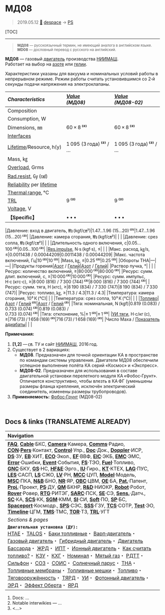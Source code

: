 # МД08
> 2019.05.12 [🚀](../index/index.md) [despace](index.md) → [PS](ps.md)

[TOC]

---

> <small>**МД08** — русскоязычный термин, не имеющий аналога в английском языке. **MD08** — дословный перевод с русского на английский.</small>

**МД08** — газовый [двигатель](ps.md) производства [НИИМАШ](zz_niimash.md).  
Работает на выбор на [азоте](азот.md) или [гелии](гелий.md).

Характеристики указаны для вакуума и номинальных условий работы в непрерывном режиме. Режим работы считать установившимся со 2‑й секунды подачи напряжения на электроклапаны.

|*Characteristics*|*[Value](si.md)<br> (МД08)*|*[Value](si.md)<br> (МД08-02)*|
|:--|:--|:--|
|Composition| | |
|Consumption, W| | |
|Dimensions, ㎜|60 × 8 **⁽²⁾**|60 × 8 **⁽²⁾**|
|[Interfaces](interface.md)| | |
|[Lifetime](lifetime.md)/Resource, h(y)|1 095 (3 года) **⁽²⁾** / …|1 095 (3 года) **⁽²⁾** / …|
|Mass, ㎏| | |
|[Overload](vibration.md), Grms| | |
|[Rad.resist](ion_rad.md), ㏉ (㎭)| | |
|[Reliability](qm.md) per [lifetime](lifetime.md)| | |
|[Thermal range](tcs.md), ℃| | |
|[TRL](trl.md)|9 **⁽²⁾**|9 **⁽²⁾**|
|[Voltage](voltage.md), V| | |
|**【Specific】**|• • •|• • •|

|Давление: вход в двигатель, ㎫ (kgf/㎝²)|1.47…1.96 (15…20) **⁽²⁾**|1.47…1.96 (15…20) **⁽²⁾**|
|Давление: камера сгорания, ㎫ (kgf/㎝²)| | |
|Давление: срез сопла, ㎫ (kgf/㎝²)| | |
|Длительность одного включения, с|0.05…100 **⁽²⁾**|0.05…100 **⁽²⁾**|
|[Res.impulse](ing.md), N·s (kgf·s), ≤| | |
|Макс. расход, ㎏/s, ≤|0.0011438 / 0.00044209|0.0011438 / 0.00044209|
|Макс. частота включений, Гц|10 **⁽²⁾**|10 **⁽²⁾**|
|Mass, ㎏, ≤|0.25 **⁽²⁾**|0.25 **⁽²⁾**|
|Обороты ТНА|—|—|
|Продукты горения|[Азот](азот.md) / [Гелий](гелий.md)|[Азот](азот.md) / [Гелий](гелий.md)|
|Раствор пучка, °| | |
|Ресурс: количество включений, ≥|80 000 **⁽²⁾**|80 000 **⁽²⁾**|
|Ресурс: сумм. длит. включений, c, ≥|10 000 **⁽²⁾**|10 000 **⁽²⁾**|
|Ресурс: сумм. импульс, Н·с (кгс·с), ≥|8 000 (816) / 7 300 (744) **⁽²⁾**|8 000 (816) / 7 300 (744) **⁽²⁾**|
|Ресурс: сумм. тяга, Н (кгс), ≥|8 190 (834) / 7 330 (747)|8 190 (834) / 7 330 (747)|
|Ресурс: топливо, ㎏, ≥|11.3 / 4.3|11.3 / 4.3|
|Температура: камера сгорания, 10³ К (℃)| | |
|Температура: срез сопла, 10³ К (℃)| | |
|[Топливо](fuel.md)|[Азот](азот.md) / [Гелий](гелий.md) **⁽²⁾**|[Азот](азот.md) / [Гелий](гелий.md) **⁽²⁾**|
|Тяга: номинальная, N (kgf)|0.819 (0.083) /<br> 0.733 (0.074) **⁽²⁾**|0.819 (0.083) /<br> 0.733 (0.074) **⁽²⁾**|
|Тяга: отклонение, %|± 1 **⁽²⁾**|± 1 **⁽²⁾**|
|[УИ тяги](isp.md), Н·с/кг (с), ≥|716 (73) / 1 658 (169) **⁽²⁾**|716 (73) / 1 658 (169) **⁽²⁾**|
|Число Маха / [Показатель адиабаты](heat_cr.md)| | |

**Примечания:**

   1. **[1,2]** — ㎝. ТУ и сайт [НИИМАШ](zz_niimash.md), 2016 год.
   1. Существует в 2 вариациях:
      - **МД08**. Предназначен для точной ориентации КА в пространстве по командам системы управления. Двигатели МД08 обеспечили успешное выполнение полёта КА серий «Космос» и «Экспресс».
      - **МД08-02**. Предназначен для использования в составе двигательной установки перелетного модуля КА «Фобос‑Грунт». Отличается конструктивно, чтобы влезть в КА ФГ (уменьшены размеры фланца крепления, исключён электрический соединитель, изменены размеры трубопроводов).
   1. **Применяемость:** [Фобос‑Грунт](фобос_грунт.md) (МД08-02)



<p style="page-break-after:always"> </p>

## Docs & links (TRANSLATEME ALREADY)
|Navigation|
|:--|
|**[FAQ](faq.md)**, **[Cable](cable.md)**·БКС, **[Camera](cam.md)**·Камера, **[Comms](comms.md)**·Радио, **[CON](contact.md)·[Pers](person.md)**·Контакт, **[Control](control.md)**·Упр., **[Doc](doc.md)**·Док., **[Doppler](doppler.md)**·ИСР, **[DS](ds.md)**·ЗУ, **[EB](eb.md)**·ХИТ, **[ECO](ecology.md)**·Экол., **[EF](ef.md)**·ВВФ, **[ElC](elc.md)**·ЭКБ, **[EMC](emc.md)**·ЭМС, **[Error](error.md)**·Ошибки, **[Event](event.md)**·События, **[FS](fs.md)**·ТЭО, **[Fuel](fuel.md)**·Топливо, **[GNC](gnc.md)**·БКУ, **[GS](scs.md)**·НС, **[HF&E](hfe.md)**·Эрго., **[IU](iu.md)**·Гиро., **[KT](kt.md)**·КТЕХ, **[LAG](lag.md)**·ПУC, **[LES](les.md)**·САСП, **[LS](ls.md)**·СЖО, **[LV](lv.md)**·РН, **[MCC](mcc.md)**·ЦУП, **[Model](model.md)**·Модель, **[MSC](sc.md)**·ПКА, **[N&B](nnb.md)**·БНО, **[NR](nr.md)**·ЯР, **[OBC](obc.md)**·ЦВМ, **[OE](oe.md)**·БА, **[Pat.](патент.md)**·Патент, **[Proj.](project.md)**·Проект, **[PS](ps.md)**·ДУ, **[QM](qm.md)**·БКНР, **[R&D](rnd.md)**·НИОКР, **[Robot](robotics.md)**·Робот, **[Rover](rover.md)**·Ровер, **[RTG](rtg.md)**·РИТЭГ, **[SARC](sarc.md)**·ПСК, **[SE](se.md)**·СЭ, **[Sens.](sensor.md)**·Датч., **[SC](sc.md)**·КА, **[SCS](scs.md)**·КК, **[SGM](sgm.md)**·КММ, **[SI](si.md)**·СИ, **[Soft](soft.md)**·ПО, **[SP](sp.md)**·БС, **[Spaceport](spaceport.md)**·Космодр., **[SPS](sps.md)**·СЭС, **[SSS](sss.md)**·ГЗУ, **[TCS](tcs.md)**·СОТР, **[Test](test.md)**·ЭО, **[Timeline](timeline.md)**·ЦГМ, **[TMS](tms.md)**·ТМС, **[TOR](tor.md)**·ТЗ, **[TRL](trl.md)**·УГТ|
|*Sections & pages*|
|**`Двигательная установка (ДУ):`**<br> [HTAE](htae.md)・ [TALOS](talos.md)・ [Баки топливные](fuel_tank.md)・ [Варп‑двигатель](warp_drive.md)・ [Газовый двигатель](cgt.md)・ [Гибридный двигатель](гбрд.md)・ [Двигатель Бассарда](bussard_ramjet.md)・ [ЖРД](lpr.md)・ [ИПТ](ing.md)・ [Ионный двигатель](иод.md)・ [Как считать топливо?](si.md)・ [КЗУ](cinu.md)・ [КХГ](cgs.md)・ [Номинал](nominal.md)・ [Мятый газ](exhsteam.md)・ [РДТТ](spr.md)・ [Сильфон](сильфон.md)・ [СОЗ](соз.md)・ [СОИС](соис.md)・ [Солнечный парус](солнечный_парус.md)・ [ТНА](turbopump.md)・ [Топливные мембраны](топливные_мембраны.md)・ [Топливные мешки](топливные_мешки.md)・ [Топливо](fuel.md)・ [Тяговооружённость](ttwr.md)・ [ТЯРД](тярд.md)・ [УИ](isp.md)・ [Фотонный двигатель](фотонный_двигатель.md)・ [ЭРД](epsp.md)・ [Эффект Оберта](oberth_eff.md)・ [ЯРД](ntr.md)|

   1. Docs: …
   1. Notable interwikies — …
   1. <…>
